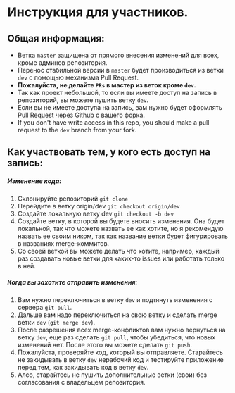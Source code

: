 # Инструкция для участников.

## Общая информация:
* Ветка `master` защищена от прямого внесения изменений для всех, кроме
админов репозитория.
* Перенос стабильной версии в `master` будет производиться
из ветки `dev` с помощью механизма Pull Request.
* **Пожалуйста, не делайте `PRs` в мастер из веток кроме `dev`.**
* Так как проект небольшой, то если вы имеете доступ на запись
в репозиторий, вы можете пушить ветку `dev`.
* Если вы не имеете доступа на запись,
вам нужно будет оформлять Pull Request через Github  с вашего форка.
* If you don't have write access in this repo, you should make
a pull request to the `dev` branch from your fork.

## Как участвовать тем, у кого есть доступ на запись:
##### Изменение кода:
1) Склонируйте репозиторий `git clone`
2) Перейдите в ветку origin/dev `git checkout origin/dev`
3) Создайте локальную ветку dev `git checkout -b dev`
4) Создайте ветку, в которой вы будете вносить изменения. Она будет локальной,
так что можете назвать ее как хотите, но я рекомендую назвать ее своим ником,
так как название ветки будет фигурировать в названиях merge-коммитов.
5) Со своей веткой вы можете делать что хотите, например, каждый раз создавать
новые ветки для каких-то issues или работать только в ней.

##### Когда вы захотите отправить изменения:
1) Вам нужно переключиться в ветку `dev` и подтянуть изменения
с сервера `git pull`.
2) Дальше вам надо переключиться на свою ветку и сделать merge ветки `dev`
(`git merge dev`).
3) После разрешения всех merge-конфликтов вам нужно вернуться на ветку `dev`,
еще раз сделать `git pull`, чтобы убедиться, что новых изменений нет.
После этого вы можете сделать `git push`.
4) Пожалуйста, проверяйте код, который вы отправляете. Старайтесь не закидывать
в ветку `dev` нерабочий код и тестируйте приложение перед тем, как закидывать
код в ветку `dev`.
5) Алсо, старайтесь не пушить дополнительные ветки (свои) без согласования
с владельцем репозитория.
